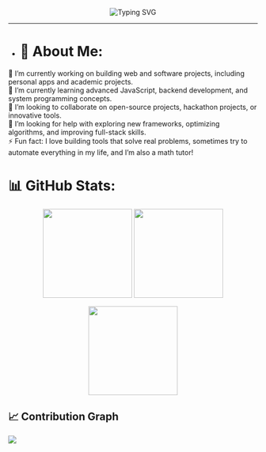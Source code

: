 <p align="center">
  <img src="https://readme-typing-svg.herokuapp.com?font=Fira+Code&size=40&pause=50&color=FF69B4&width=600&lines=Hi,+my+name+is+Malka!;A+designer+who+codes!" alt="Typing SVG" />
</p>


---
- # 💫 About Me:
🔭 I’m currently working on building web and software projects, including personal apps and academic projects.<br>🌱 I’m currently learning advanced JavaScript, backend development, and system programming concepts.<br>👯 I’m looking to collaborate on open-source projects, hackathon projects, or innovative tools.<br>🤔 I’m looking for help with exploring new frameworks, optimizing algorithms, and improving full-stack skills.<br>⚡ Fun fact: I love building tools that solve real problems, sometimes try to automate everything in my life, and I’m also a math tutor!


# 📊 GitHub Stats:
<p align="center">
  <img src="https://github-readme-stats.vercel.app/api?username=MalkaSyedd&show_icons=true&theme=radical&count_private=true&include_all_commits=true&hide_border=true" height="180em"/>
  <img src="https://github-readme-streak-stats.herokuapp.com/?user=MalkaSyedd&theme=radical&hide_border=true" height="180em"/>
</p>

<p align="center">
  <img src="https://github-readme-stats.vercel.app/api/top-langs/?username=MalkaSyedd&theme=radical&hide_border=true&layout=compact&langs_count=10" height="180em"/>
</p>



## 📈 Contribution Graph
![](https://github-readme-activity-graph.vercel.app/graph?username=MalkaSyedd&theme=tokyo-night)




